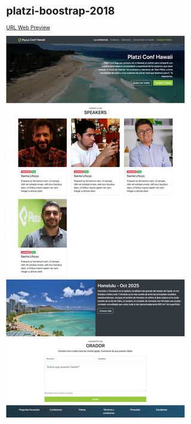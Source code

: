 # platzi-boostrap-2018

[URL Web Preview](https://julioandresramirez.github.io/platzi-boostrap-2018/)

![Preview Platzi Bootstrap](https://github.com/JulioAndresRamirez/platzi-boostrap-2018/blob/master/img/Captur_web_platzi.png)
